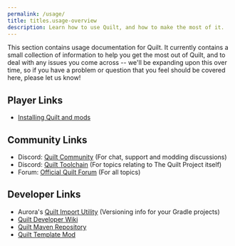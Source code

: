```yaml
---
permalink: /usage/
title: titles.usage-overview
description: Learn how to use Quilt, and how to make the most of it.
---
```


This section contains usage documentation for Quilt. It currently contains a small collection of information to help
you get the most out of Quilt, and to deal with any issues you come across -- we'll be expanding upon this over time,
so if you have a problem or question that you feel should be covered here, please let us know!

## Player Links

* [Installing Quilt and mods](/install)

## Community Links

* Discord: [Quilt Community](https://discord.quiltmc.org) (For chat, support and modding discussions)
* Discord: [Quilt Toolchain](https://discord.quiltmc.org/toolchain) (For topics relating to The Quilt Project itself)
* Forum: [Official Quilt Forum](https://forum.quiltmc.org) (For all topics)

## Developer Links

* Aurora's [Quilt Import Utility](https://lambdaurora.dev/tools/import_quilt.html) (Versioning info for your Gradle projects)
* [Quilt Developer Wiki](https://modder.wiki.quiltmc.org)
* [Quilt Maven Repository](https://maven.quiltmc.org)
* [Quilt Template Mod](https://github.com/QuiltMC/quilt-template-mod)
